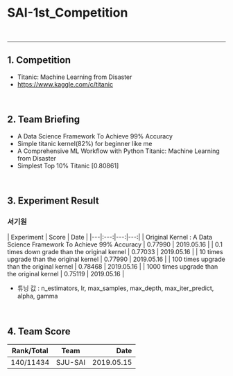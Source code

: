 # SAI-1st_Competition

<br>
<hr>

## 1. Competition
 - Titanic: Machine Learning from Disaster
 - https://www.kaggle.com/c/titanic

<br>

## 2. Team Briefing
 - A Data Science Framework To Achieve 99% Accuracy
 - Simple titanic kernel(82%) for beginner like me 
 - A Comprehensive ML Workflow with Python Titanic: Machine Learning from Disaster
 - Simplest Top 10% Titanic [0.80861]

<br>


## 3. Experiment Result
### 서기원

| Experiment | Score | Date |
|---|:---:|---:|---:|
| Original Kernel : A Data Science Framework To Achieve 99% Accuracy | 0.77990 | 2019.05.16 |
| 0.1 times down grade than the original kernel | 0.77033 | 2019.05.16 |
| 10 times upgrade than the original kernel | 0.77990 | 2019.05.16 |
| 100 times upgrade than the original kernel | 0.78468 | 2019.05.16 |
| 1000 times upgrade than the original kernel | 0.75119 | 2019.05.16 |

 - 튜닝 값 : n_estimators, lr, max_samples, max_depth, max_iter_predict, alpha, gamma

<br>

## 4. Team Score

| Rank/Total | Team | Date |
|---|:---:|---:|
| 140/11434 | SJU-SAI | 2019.05.15 |
